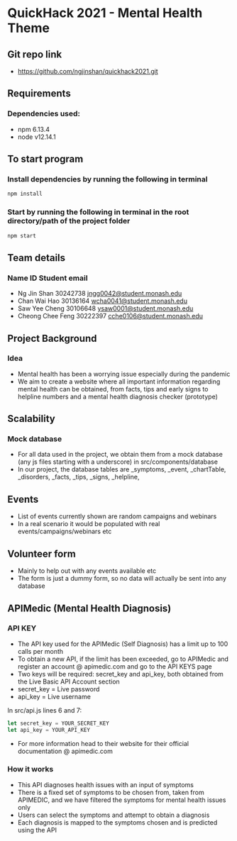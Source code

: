 # QuickHack 2021 - Mental Health Theme

## Git repo link
- https://github.com/ngjinshan/quickhack2021.git

## Requirements
### Dependencies used:
- npm 6.13.4
- node v12.14.1

## To start program
### Install dependencies by running the following in terminal
```bash
npm install
```

### Start by running the following in terminal in the root directory/path of the project folder
```bash
npm start
```
## Team details
### Name ID Student email
- Ng Jin Shan 30242738 jngg0042@student.monash.edu
- Chan Wai Hao 30136164 wcha0041@student.monash.edu
- Saw Yee Cheng 30106648 ysaw0001@student.monash.edu
- Cheong Chee Feng 30222397 cche0106@student.monash.edu

## Project Background
### Idea
- Mental health has been a worrying issue especially during the pandemic
- We aim to create a website where all important information regarding mental health can be obtained, from facts, tips and early signs to helpline numbers and a mental health diagnosis checker (prototype)

## Scalability 
### Mock database
- For all data used in the project, we obtain them from a mock database (any js files starting with a underscore) in src/components/database
- In our project, the database tables are \_symptoms, \_event, \_chartTable, \_disorders, \_facts, \_tips, \_signs, \_helpline, 

## Events
- List of events currently shown are random campaigns and webinars
- In a real scenario it would be populated with real events/campaigns/webinars etc

## Volunteer form
- Mainly to help out with any events available etc
- The form is just a dummy form, so no data will actually be sent into any database

## APIMedic (Mental Health Diagnosis)
### API KEY
- The API key used for the APIMedic (Self Diagnosis) has a limit up to 100 calls per month
- To obtain a new API, if the limit has been exceeded, go to APIMedic and register an account @ apimedic.com and go to the API KEYS page
- Two keys will be required: secret_key and api_key, both obtained from the Live Basic API Account section
- secret_key = Live password
- api_key = Live username

In src/api.js lines 6 and 7:
```javascript
let secret_key = YOUR_SECRET_KEY
let api_key = YOUR_API_KEY
```
- For more information head to their website for their official documentation @ apimedic.com
### How it works
- This API diagnoses health issues with an input of symptoms
- There is a fixed set of symptoms to be chosen from, taken from APIMEDIC, and we have filtered the symptoms for mental health issues only
- Users can select the symptoms and attempt to obtain a diagnosis
- Each diagnosis is mapped to the symptoms chosen and is predicted using the API
